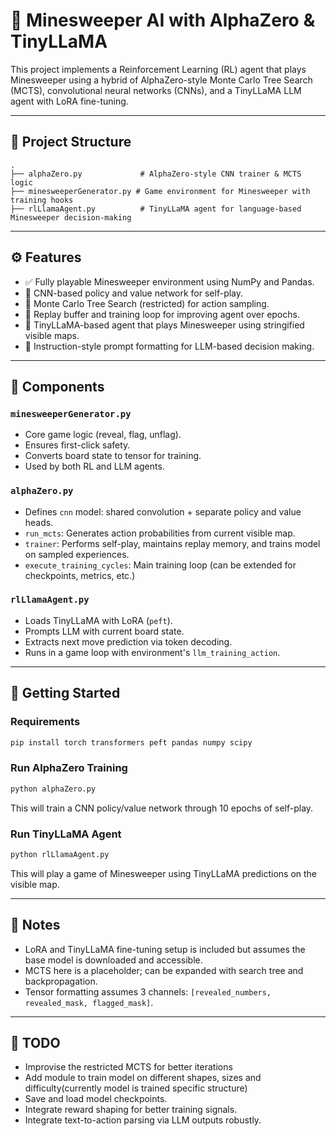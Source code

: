 # 🧠 Minesweeper AI with AlphaZero & TinyLLaMA

This project implements a Reinforcement Learning (RL) agent that plays Minesweeper using a hybrid of AlphaZero-style Monte Carlo Tree Search (MCTS), convolutional neural networks (CNNs), and a TinyLLaMA LLM agent with LoRA fine-tuning.

---

## 📁 Project Structure

```
.
├── alphaZero.py             # AlphaZero-style CNN trainer & MCTS logic
├── minesweeperGenerator.py # Game environment for Minesweeper with training hooks
├── rlLlamaAgent.py          # TinyLLaMA agent for language-based Minesweeper decision-making
```

---

## ⚙️ Features

- ✅ Fully playable Minesweeper environment using NumPy and Pandas.
- 🧠 CNN-based policy and value network for self-play.
- 🌲 Monte Carlo Tree Search (restricted) for action sampling.
- 🔁 Replay buffer and training loop for improving agent over epochs.
- 🤖 TinyLLaMA-based agent that plays Minesweeper using stringified visible maps.
- 💬 Instruction-style prompt formatting for LLM-based decision making.

---

## 🧩 Components

### `minesweeperGenerator.py`

- Core game logic (reveal, flag, unflag).
- Ensures first-click safety.
- Converts board state to tensor for training.
- Used by both RL and LLM agents.

### `alphaZero.py`

- Defines `cnn` model: shared convolution + separate policy and value heads.
- `run_mcts`: Generates action probabilities from current visible map.
- `trainer`: Performs self-play, maintains replay memory, and trains model on sampled experiences.
- `execute_training_cycles`: Main training loop (can be extended for checkpoints, metrics, etc.)

### `rlLlamaAgent.py`

- Loads TinyLLaMA with LoRA (`peft`).
- Prompts LLM with current board state.
- Extracts next move prediction via token decoding.
- Runs in a game loop with environment's `llm_training_action`.

---

## 🚀 Getting Started

### Requirements

```bash
pip install torch transformers peft pandas numpy scipy
```

### Run AlphaZero Training

```bash
python alphaZero.py
```

This will train a CNN policy/value network through 10 epochs of self-play.

### Run TinyLLaMA Agent

```bash
python rlLlamaAgent.py
```

This will play a game of Minesweeper using TinyLLaMA predictions on the visible map.

---

## 📌 Notes

- LoRA and TinyLLaMA fine-tuning setup is included but assumes the base model is downloaded and accessible.
- MCTS here is a placeholder; can be expanded with search tree and backpropagation.
- Tensor formatting assumes 3 channels: `[revealed_numbers, revealed_mask, flagged_mask]`.

---

## 🧠 TODO

- Improvise the restricted MCTS for better iterations
- Add module to train model on different shapes, sizes and difficulty(currently model is trained specific structure)
- Save and load model checkpoints.
- Integrate reward shaping for better training signals.
- Integrate text-to-action parsing via LLM outputs robustly.
